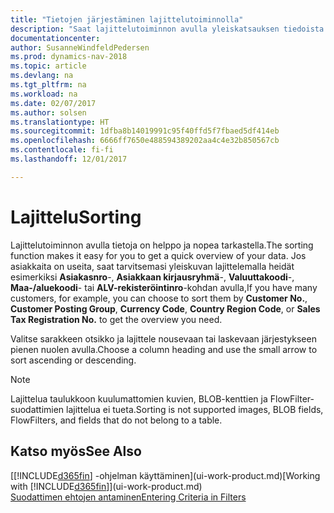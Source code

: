 ```yaml
---
title: "Tietojen järjestäminen lajittelutoiminnolla"
description: "Saat lajittelutoiminnon avulla yleiskatsauksen tiedoista. Voit esimerkiksi lajitella asiakkaat valuutan koodin mukaan ja saada tällä tavoin esille tietyt asiakkaat."
documentationcenter: 
author: SusanneWindfeldPedersen
ms.prod: dynamics-nav-2018
ms.topic: article
ms.devlang: na
ms.tgt_pltfrm: na
ms.workload: na
ms.date: 02/07/2017
ms.author: solsen
ms.translationtype: HT
ms.sourcegitcommit: 1dfba8b14019991c95f40ffd5f7fbaed5df414eb
ms.openlocfilehash: 6666ff7650e488594389202aa4c4e32b850567cb
ms.contentlocale: fi-fi
ms.lasthandoff: 12/01/2017

---
```

# <a name="sorting"></a><span data-ttu-id="2ad9b-104">Lajittelu</span><span class="sxs-lookup"><span data-stu-id="2ad9b-104">Sorting</span></span>
<span data-ttu-id="2ad9b-105">Lajittelutoiminnon avulla tietoja on helppo ja nopea tarkastella.</span><span class="sxs-lookup"><span data-stu-id="2ad9b-105">The sorting function makes it easy for you to get a quick overview of your data.</span></span> <span data-ttu-id="2ad9b-106">Jos asiakkaita on useita, saat tarvitsemasi yleiskuvan lajittelemalla heidät esimerkiksi **Asiakasnro**-, **Asiakkaan kirjausryhmä**-, **Valuuttakoodi**-, **Maa-/aluekoodi**- tai **ALV-rekisteröintinro**-kohdan avulla,</span><span class="sxs-lookup"><span data-stu-id="2ad9b-106">If you have many customers, for example, you can choose to sort them by **Customer No.**, **Customer Posting Group**, **Currency Code**, **Country Region Code**, or **Sales Tax Registration No.** to get the overview you need.</span></span>

<span data-ttu-id="2ad9b-107">Valitse sarakkeen otsikko ja lajittele nousevaan tai laskevaan järjestykseen pienen nuolen avulla.</span><span class="sxs-lookup"><span data-stu-id="2ad9b-107">Choose a column heading and use the small arrow to sort ascending or descending.</span></span>  

> [!NOTE]  
>   <span data-ttu-id="2ad9b-108">Lajittelua taulukkoon kuulumattomien kuvien, BLOB-kenttien ja FlowFilter-suodattimien lajittelua ei tueta.</span><span class="sxs-lookup"><span data-stu-id="2ad9b-108">Sorting is not supported images, BLOB fields, FlowFilters, and fields that do not belong to a table.</span></span>

## <a name="see-also"></a><span data-ttu-id="2ad9b-109">Katso myös</span><span class="sxs-lookup"><span data-stu-id="2ad9b-109">See Also</span></span>
<span data-ttu-id="2ad9b-110">[[!INCLUDE[d365fin](includes/d365fin_md.md)] -ohjelman käyttäminen](ui-work-product.md)</span><span class="sxs-lookup"><span data-stu-id="2ad9b-110">[Working with [!INCLUDE[d365fin](includes/d365fin_md.md)]](ui-work-product.md)</span></span>  
[<span data-ttu-id="2ad9b-111">Suodattimen ehtojen antaminen</span><span class="sxs-lookup"><span data-stu-id="2ad9b-111">Entering Criteria in Filters</span></span>](ui-enter-criteria-filters.md)

